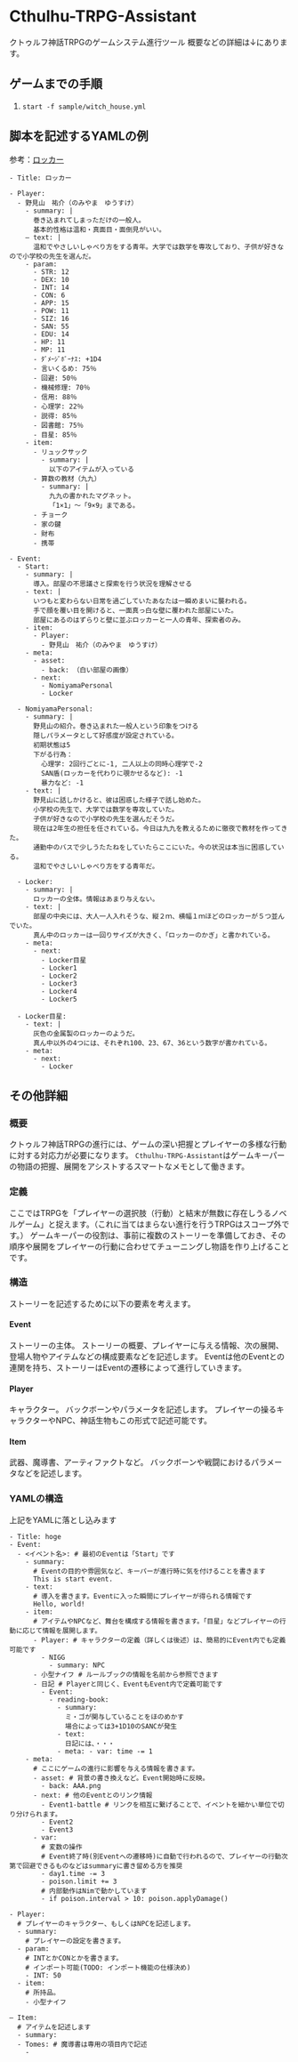 # Cthulhu-TRPG-Assistant

クトゥルフ神話TRPGのゲームシステム進行ツール
概要などの詳細は↓にあります。

## ゲームまでの手順
1. `start -f sample/witch_house.yml`

## 脚本を記述するYAMLの例
参考：[ロッカー](https://www.pixiv.net/novel/show.php?id=5774471)
```
- Title: ロッカー

- Player:
  - 野見山　祐介（のみやま　ゆうすけ）
    - summary: |
      巻き込まれてしまっただけの一般人。
      基本的性格は温和・真面目・面倒見がいい。
    ― text: |
      温和でやさしいしゃべり方をする青年。大学では数学を専攻しており、子供が好きなので小学校の先生を選んだ。
    - param:
      - STR: 12
      - DEX: 10
      - INT: 14
      - CON: 6
      - APP: 15
      - POW: 11
      - SIZ: 16
      - SAN: 55
      - EDU: 14
      - HP: 11
      - MP: 11
      - ﾀﾞﾒｰｼﾞﾎﾞｰﾅｽ: +1D4
      - 言いくるめ: 75％
      - 回避: 50％
      - 機械修理: 70％
      - 信用: 88％
      - 心理学: 22％
      - 説得: 85％
      - 図書館: 75％
      - 目星: 85％
    - item:
      - リュックサック
        - summary: |
          以下のアイテムが入っている
      - 算数の教材（九九）
        - summary: |
          九九の書かれたマグネット。
          「1×1」～「9×9」まである。
      - チョーク
      - 家の鍵
      - 財布
      - 携帯

- Event:
  - Start:
    - summary: |
      導入。部屋の不思議さと探索を行う状況を理解させる
    - text: |
      いつもと変わらない日常を過ごしていたあなたは一瞬めまいに襲われる。
      手で顔を覆い目を開けると、一面真っ白な壁に覆われた部屋にいた。
      部屋にあるのはずらりと壁に並ぶロッカーと一人の青年、探索者のみ。
    - item:
      - Player:
        - 野見山　祐介（のみやま　ゆうすけ）
    - meta:
      - asset:
        - back: （白い部屋の画像）
      - next:
        - NomiyamaPersonal
        - Locker

  - NomiyamaPersonal:
    - summary: |
      野見山の紹介。巻き込まれた一般人という印象をつける
      隠しパラメータとして好感度が設定されている。
      初期状態は5
      下がる行為：
        心理学: 2回行ごとに-1, 二人以上の同時心理学で-2
        SAN盾(ロッカーを代わりに覗かせるなど): -1
        暴力など: -1
    - text: |
      野見山に話しかけると、彼は困惑した様子で話し始めた。
      小学校の先生で、大学では数学を専攻していた。
      子供が好きなので小学校の先生を選んだそうだ。
      現在は2年生の担任を任されている。今日は九九を教えるために徹夜で教材を作ってきた。
      通勤中のバスで少しうたたねをしていたらここにいた。今の状況は本当に困惑している。
      温和でやさしいしゃべり方をする青年だ。

  - Locker:
    - summary: |
      ロッカーの全体。情報はあまり与えない。
    - text: |
      部屋の中央には、大人一人入れそうな、縦２ｍ、横幅１ｍほどのロッカーが５つ並んでいた。
      真ん中のロッカーは一回りサイズが大きく、「ロッカーのかぎ」と書かれている。
    - meta:
      - next:
        - Locker目星
        - Locker1
        - Locker2
        - Locker3
        - Locker4
        - Locker5

  - Locker目星:
    - text: |
      灰色の金属製のロッカーのようだ。
      真ん中以外の4つには、それぞれ100、23、67、36という数字が書かれている。
    - meta:
      - next:
        - Locker
```

## その他詳細

### 概要
クトゥルフ神話TRPGの進行には、ゲームの深い把握とプレイヤーの多様な行動に対する対応力が必要になります。
`Cthulhu-TRPG-Assistant`はゲームキーパーの物語の把握、展開をアシストするスマートなメモとして働きます。

### 定義
ここではTRPGを「プレイヤーの選択肢（行動）と結末が無数に存在しうるノベルゲーム」と捉えます。（これに当てはまらない進行を行うTRPGはスコープ外です。）
ゲームキーパーの役割は、事前に複数のストーリーを準備しておき、その順序や展開をプレイヤーの行動に合わせてチューニングし物語を作り上げることです。

### 構造
ストーリーを記述するために以下の要素を考えます。

#### Event
ストーリーの主体。
ストーリーの概要、プレイヤーに与える情報、次の展開、登場人物やアイテムなどの構成要素などを記述します。
Eventは他のEventとの連関を持ち、ストーリーはEventの遷移によって進行していきます。

#### Player
キャラクター。
バックボーンやパラメータを記述します。
プレイヤーの操るキャラクターやNPC、神話生物もこの形式で記述可能です。

#### Item
武器、魔導書、アーティファクトなど。
バックボーンや戦闘におけるパラメータなどを記述します。


### YAMLの構造
上記をYAMLに落とし込みます
```
- Title: hoge
- Event:
  - <イベント名>: # 最初のEventは「Start」です
    - summary:
      # Eventの目的や雰囲気など、キーパーが進行時に気を付けることを書きます
      This is start event.
    - text:
      # 導入を書きます。Eventに入った瞬間にプレイヤーが得られる情報です
      Hello, world!
    - item:
      # アイテムやNPCなど、舞台を構成する情報を書きます。「目星」などプレイヤーの行動に応じて情報を展開します。
      - Player: # キャラクターの定義（詳しくは後述）は、簡易的にEvent内でも定義可能です
        - NIGG
          - summary: NPC
      - 小型ナイフ # ルールブックの情報を名前から参照できます
      - 日記 # Playerと同じく、EventもEvent内で定義可能です
        - Event:
          - reading-book:
            - summary:
              ミ・ゴが関与していることをほのめかす
              場合によっては3+1D10のSANCが発生
            - text:
              日記には、・・・
            - meta: - var: time -= 1
    - meta:
      # ここにゲームの進行に影響を与える情報を書きます。
      - asset: # 背景の書き換えなど。Event開始時に反映。
        - back: AAA.png
      - next: # 他のEventとのリンク情報
        - Event1-battle # リンクを相互に繋げることで、イベントを細かい単位で切り分けられます。
        - Event2
        - Event3
      - var:
        # 変数の操作
        # Event終了時(別Eventへの遷移時)に自動で行われるので、プレイヤーの行動次第で回避できるものなどはsummaryに書き留める方を推奨
        - day1.time -= 3
        - poison.limit += 3
        # 内部動作はNimで動かしています
        - if poison.interval > 10: poison.applyDamage()

- Player:
  # プレイヤーのキャラクター、もしくはNPCを記述します。
  - summary:
    # プレイヤーの設定を書きます。
  - param:
    # INTとかCONとかを書きます。
    # インポート可能(TODO: インポート機能の仕様決め)
    - INT: 50
  - item:
    # 所持品。
    - 小型ナイフ

― Item:
  # アイテムを記述します
  - summary:
  - Tomes: # 魔導書は専用の項目内で記述
    -
```
